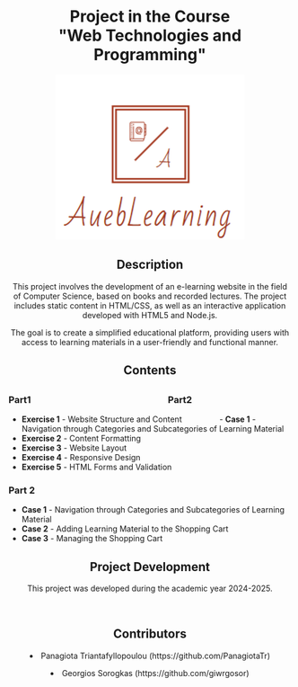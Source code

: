 <h1 align="center">Project in the Course <br>"Web Technologies and Programming"</h1>

<p align="center">
  <img src="Part%201%20-%20HTML%20&%20CSS/images/logo.png" alt="Project Logo">
</p>

<h2 align="center">Description</h2>

<p align="center">
This project involves the development of an e-learning website in the field of Computer Science, based on books and recorded lectures. The project includes static content in HTML/CSS, as well as an interactive application developed with HTML5 and Node.js.</p>

<p align="center">
The goal is to create a simplified educational platform, providing users with access to learning materials in a user-friendly and functional manner.
</p>

<h2 align="center">Contents<h2>

### Part1 &nbsp;&nbsp;&nbsp;&nbsp;&nbsp;&nbsp;&nbsp;&nbsp;&nbsp;&nbsp;&nbsp;&nbsp;&nbsp;&nbsp;&nbsp;&nbsp;&nbsp;&nbsp;&nbsp;&nbsp;&nbsp;&nbsp;&nbsp;&nbsp;&nbsp;&nbsp;&nbsp;&nbsp;&nbsp;&nbsp;&nbsp;&nbsp;&nbsp;&nbsp;&nbsp;&nbsp;&nbsp;&nbsp;&nbsp;&nbsp;&nbsp;&nbsp;&nbsp;&nbsp;&nbsp;&nbsp;&nbsp;&nbsp;&nbsp;&nbsp;&nbsp;&nbsp;&nbsp;&nbsp;&nbsp;&nbsp;&nbsp;&nbsp;&nbsp;&nbsp;&nbsp; Part2
- **Exercise 1** - Website Structure and Content  &nbsp;&nbsp;&nbsp;&nbsp;&nbsp;&nbsp;&nbsp;&nbsp;&nbsp;&nbsp;&nbsp;&nbsp;&nbsp;&nbsp;&nbsp; - **Case 1** - Navigation through Categories and Subcategories of Learning Material 
- **Exercise 2** - Content Formatting  
- **Exercise 3** - Website Layout  
- **Exercise 4** - Responsive Design  
- **Exercise 5** - HTML Forms and Validation  

### Part 2  
- **Case 1** - Navigation through Categories and Subcategories of Learning Material  
- **Case 2** - Adding Learning Material to the Shopping Cart  
- **Case 3** - Managing the Shopping Cart  


<h2 align="center">Project Development</h2>
<p align="center">
This project was developed during the academic year 2024-2025.</p>
<br>
<h2 align="center">Contributors</h2>
<p><li align="center">Panagiota Triantafyllopoulou (https://github.com/PanagiotaTr)</li></p>
<p><li align="center">Georgios Sorogkas (https://github.com/giwrgosor)</li></p>

